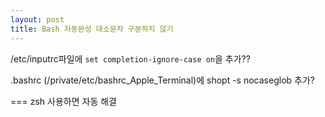 ```yaml
---
layout: post
title: Bash 자동완성 대소문자 구분하지 않기
---
```


/etc/inputrc파일에 
`set completion-ignore-case on`을 추가??

.bashrc
(/private/etc/bashrc_Apple_Terminal)에
shopt -s nocaseglob 추가?



===
zsh 사용하면 자동 해결 
